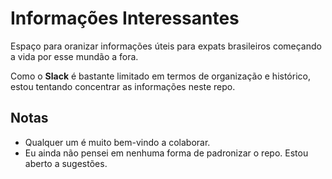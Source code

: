 # Informações Interessantes 

Espaço para oranizar informações úteis para expats brasileiros começando a vida por esse mundão a fora.

Como o **Slack** é bastante limitado em termos de organização e histórico, estou tentando concentrar as informações neste repo.

## Notas

- Qualquer um é muito bem-vindo a colaborar. 
- Eu ainda não pensei em nenhuma forma de padronizar o repo. Estou aberto a sugestões.
